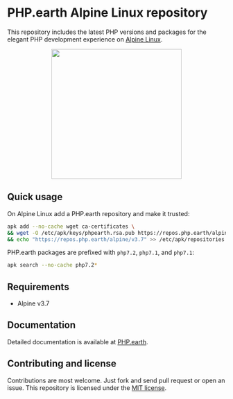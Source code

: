 # PHP.earth Alpine Linux repository

This repository includes the latest PHP versions and packages for the elegant PHP
development experience on [Alpine Linux](https://alpinelinux.org/).

<div align="center">
  <img src="https://cdn.rawgit.com/php-earth/logo/master/svg/indigo.svg" width="300">
</div>

## Quick usage

On Alpine Linux add a PHP.earth repository and make it trusted:

```bash
apk add --no-cache wget ca-certificates \
&& wget -O /etc/apk/keys/phpearth.rsa.pub https://repos.php.earth/alpine/phpearth.rsa.pub \
&& echo "https://repos.php.earth/alpine/v3.7" >> /etc/apk/repositories
```

PHP.earth packages are prefixed with `php7.2`, `php7.1`, and `php7.1`:

```bash
apk search --no-cache php7.2*
```

## Requirements

* Alpine v3.7

## Documentation

Detailed documentation is available at [PHP.earth](https://php.earth/docs/linux/alpine).

## Contributing and license

Contributions are most welcome. Just fork and send pull request or open an issue.
This repository is licensed under the
[MIT license](https://github.com/php-earth/alpine/blob/master/LICENSE).
